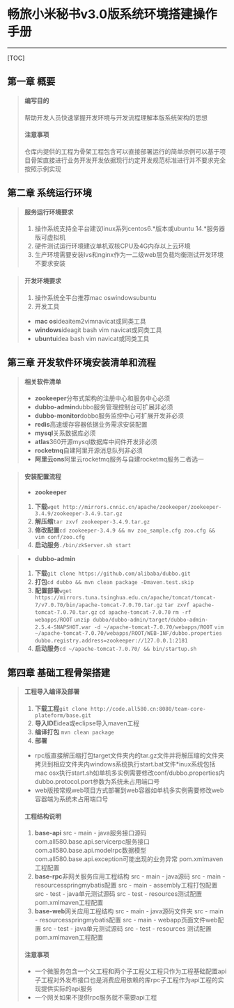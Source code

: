 # 畅旅小米秘书v3.0版系统环境搭建操作手册

-------

[TOC]

## 第一章 概要
> #### 编写目的
> 帮助开发人员快速掌握开发环境与开发流程理解本版系统架构的思想
> #### 注意事项
> 仓库内提供的工程为骨架工程包含可以直接部署运行的简单示例可以基于项目骨架直接进行业务开发开发依据现行约定开发规范标准进行并不要求完全按照示例实现

## 第二章 系统运行环境
> #### 服务运行环境要求
> 1. 操作系统支持全平台建议linux系列centos6.\*版本或ubuntu 14.\*服务器版可虚拟机
> 2. 硬件测试运行环境建议单机双核CPU及4G内存以上云环境
> 3. 生产环境需要安装lvs和nginx作为一二级web层负载均衡测试开发环境不要求安装

> #### 开发环境要求
> 1. 操作系统全平台推荐mac oswindowsubuntu
> 2. 开发工具
>  - **mac os**ideaitem2vimnavicat或同类工具
>  - **windows**ideagit bash vim navicat或同类工具
>  - **ubuntu**idea bash vim navicat或同类工具

## 第三章 开发软件环境安装清单和流程
> #### 相关软件清单
>  - **zookeeper**分布式架构的注册中心和服务中心必须
>  - **dubbo-admin**dubbo服务管理控制台可扩展非必须
>  - **dubbo-monitor**dobbo服务监控中心可扩展开发非必须
>  - **redis**高速缓存容器依据业务需求安装配置
>  - **mysql**关系数据库必须
>  - **atlas**360开源mysql数据库中间件开发非必须
>  - **rocketmq**自建阿里开源消息队列非必须
>  - **阿里云ons**阿里云rocketmq服务与自建rocketmq服务二者选一

> #### 安装配置流程
> - **zookeeper**
  > 1. **下载**`wget http://mirrors.cnnic.cn/apache/zookeeper/zookeeper-3.4.9/zookeeper-3.4.9.tar.gz`
  > 2. **解压缩**`tar zxvf zookeeper-3.4.9.tar.gz`
  > 3. **修改配置**`cd zookeeper-3.4.9 && mv zoo_sample.cfg zoo.cfg && vim conf/zoo.cfg`
  > 4. **启动服务**`./bin/zkServer.sh start`
  
> - **dubbo-admin** 
  > 1. **下载**`git clone https://github.com/alibaba/dubbo.git`
  > 2. **打包**`cd dubbo && mvn clean package -Dmaven.test.skip`
  > 3. **配置部署**`wget https://mirrors.tuna.tsinghua.edu.cn/apache/tomcat/tomcat-7/v7.0.70/bin/apache-tomcat-7.0.70.tar.gz`
  `tar zxvf apache-tomcat-7.0.70.tar.gz`
  `cd apache-tomcat-7.0.70`
  `rm -rf webapps/ROOT`
  `unzip dubbo/dubbo-admin/target/dubbo-admin-2.5.4-SNAPSHOT.war -d ~/apache-tomcat-7.0.70/webapps/ROOT`
  `vim ~/apache-tomcat-7.0.70/webapps/ROOT/WEB-INF/dubbo.properties`
  `dubbo.registry.address=zookeeper://127.0.0.1:2181`
  > 4. **启动服务**`cd ~/apache-tomcat-7.0.70/ && bin/startup.sh`
  
## 第四章 基础工程骨架搭建
> #### 工程导入编译及部署
> 1. **下载工程**`git clone http://code.all580.cn:8080/team-core-plateform/base.git`
> 2. **导入IDE**idea或eclipse导入maven工程
> 3. **编译打包** `mvn clean package`
> 4. **部署**
>  - rpc版直接解压缩打包target文件夹内的tar.gz文件并将解压缩的文件夹拷贝到相应文件夹内windows系统执行start.bat文件*inux系统包括mac osx执行start.sh如单机多实例需要修改conf/dubbo.properties内dubbo.protocol.port参数为系统未占用端口号
> - web版按常规web项目方式部署到web容器如单机多实例需要修改web容器端为系统未占用端口号
> #### 工程结构说明
> 1. **base-api**
> src - main - java服务接口源码
> com.all580.base.api.servicerpc服务接口
> com.all580.base.api.modelrpc数据模型
> com.all580.base.api.exception可能出现的业务异常
> pom.xmlmaven工程配置
> 2. **base-rpc**非网关服务应用工程结构
> src - main - java源码
> src - main - resourcesspringmybatis配置
> src - main - assembly工程打包配置
> src - test - java单元测试源码
> src - test - resources测试配置
> pom.xmlmaven工程配置
> 3. **base-web**网关应用工程结构
> src - main - java源码文件夹
> src - main - resourcesspringmybatis配置
> src - main - webapp页面文件web配置
> src - test - java单元测试源码
> src - test - resources 测试配置
> pom.xmlmaven工程配置
> #### 注意事项
> - 一个微服务包含一个父工程和两个子工程父工程只作为工程基础配置api子工程对外发布接口也是消费应用依赖的库rpc子工程作为api工程的实现提供实际的api服务
> - 一个网关如果不提供rpc服务就不需要api工程
